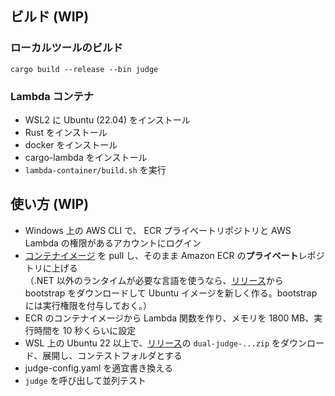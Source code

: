 ## ビルド (WIP)

### ローカルツールのビルド

```shell
cargo build --release --bin judge
```

### Lambda コンテナ

- WSL2 に Ubuntu (22.04) をインストール
- Rust をインストール
- docker をインストール
- cargo-lambda をインストール
- `lambda-container/build.sh` を実行

## 使い方 (WIP)

- Windows 上の AWS CLI で、 ECR プライベートリポジトリと AWS Lambda の権限があるアカウントにログイン
- [コンテナイメージ](https://hub.docker.com/repository/docker/roumcha/dual-judge-lambda/general) を pull し、そのまま Amazon ECR の**プライベート**レポジトリに上げる\
  （.NET 以外のランタイムが必要な言語を使うなら、[リリース](https://github.com/roumcha/dual-judge/releases)から bootstrap をダウンロードして Ubuntu イメージを新しく作る。bootstrap には実行権限を付与しておく。）
- ECR のコンテナイメージから Lambda 関数を作り、メモリを 1800 MB、実行時間を 10 秒くらいに設定
- WSL 上の Ubuntu 22 以上で、[リリース](https://github.com/roumcha/dual-judge/releases)の `dual-judge-...zip` をダウンロード、展開し、コンテストフォルダとする
- judge-config.yaml を適宜書き換える
- `judge` を呼び出して並列テスト
